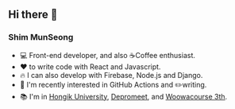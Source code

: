 ## Hi there 👋

### Shim MunSeong
- 💻 Front-end developer, and also ☕Coffee enthusiast.
- ❤️ to write code with React and Javascript.
- 🔥 I can also develop with Firebase, Node.js and Django.
- 🤔 I'm recently interested in GitHub Actions and ✏️writing.
- 📚 I'm in [Hongik University](https://www.hongik.ac.kr), [Depromeet](https://www.depromeet.com/), and [Woowacourse 3th](https://woowacourse.github.io/).


<!--
**Puterism/Puterism** is a ✨ _special_ ✨ repository because its `README.md` (this file) appears on your GitHub profile.

Here are some ideas to get you started:

- 🔭 I’m currently working on ...
- 🌱 I’m currently learning ...
- 👯 I’m looking to collaborate on ...
- 🤔 I’m looking for help with ...
- 💬 Ask me about ...
- 📫 How to reach me: ...
- 😄 Pronouns: ...
- ⚡ Fun fact: ...
-->

